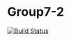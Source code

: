 # Group7-2
[![Build Status](https://travis-ci.org/cs361-W16/Group7-2.svg?branch=master)](https://travis-ci.org/cs361-W16/Group7-2)
